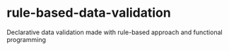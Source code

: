 # rule-based-data-validation
Declarative data validation made with rule-based approach and functional programming
